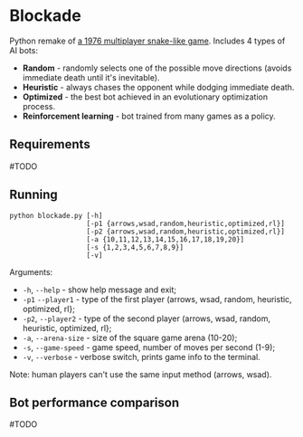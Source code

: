 # Blockade
Python remake of [a 1976 multiplayer snake-like game](https://en.wikipedia.org/wiki/Blockade_(video_game)). Includes 4 types of AI bots:
- **Random** - randomly selects one of the possible move directions (avoids immediate death until it's inevitable).
- **Heuristic** - always chases the opponent while dodging immediate death.
- **Optimized** - the best bot achieved in an evolutionary optimization process.
- **Reinforcement learning** - bot trained from many games as a policy.

## Requirements

#TODO

## Running

```
python blockade.py [-h] 
                   [-p1 {arrows,wsad,random,heuristic,optimized,rl}]
                   [-p2 {arrows,wsad,random,heuristic,optimized,rl}]
                   [-a {10,11,12,13,14,15,16,17,18,19,20}]
                   [-s {1,2,3,4,5,6,7,8,9}] 
                   [-v]
```

Arguments:
  - `-h`, `--help` - show help message and exit;
  - `-p1` `--player1` - type of the first player (arrows, wsad, random, heuristic, optimized, rl};
  - `-p2`, `--player2` - type of the second player (arrows, wsad, random, heuristic, optimized, rl};
  - `-a`, `--arena-size` - size of the square game arena (10-20);
  - `-s`, `--game-speed` - game speed, number of moves per second (1-9);
  - `-v`, `--verbose` - verbose switch, prints game info to the terminal.

Note: human players can't use the same input method (arrows, wsad).

## Bot performance comparison

#TODO
